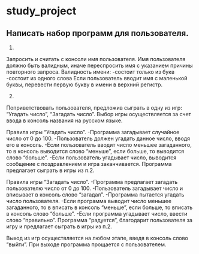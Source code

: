 # study_project
Написать набор программ для пользователя.
-
1.
Запросить и считать с консоли имя пользователя. Имя пользователя должно быть валидным, иначе переспросить имя с указанием причины 
повторного запроса.
Валидность имени:
-состоит только из букв
-состоит из одного слова
Если пользователь вводит имя с маленькой буквы, перевести первую букву в имени в верхний регистр.

2.
Поприветствовать пользователя, предложив сыграть в одну из игр: “Угадать число”, “Загадать число”. Выбор игры осуществляется за счет 
ввода в консоль названия на русском языке.

Правила игры “Угадать число”.
-Программа загадывает случайное число от 0 до 100. 
-Пользователь должен угадать данное число, вводя его в консоль.
-Если пользователь вводит число меньшее загаданного, то в  консоль выводится слово “меньше”, если больше, то выводится слово “больше”. 
-Если пользователь угадывает число, выводится сообщение с поздравлением и игра заканчивается. Программа предлагает сыграть в игры из п.2.

Правила игры “Загадать число”.
-Программа предлагает загадать пользователю число от 0 до 100.
-Пользователь загадывает число и вписывает в консоль слово “загадал”.
-Программа пытается угадать число пользователя.
-Если программа выводит число меньшее загаданного, то в вписать в консоль “меньше”, если больше, то вписать в консоль слово “больше”.
-Если программа угадывает число, ввести слово “правильно”. Программа “радуется”, благодарит пользователя за игру и предлагает сыграть в игры из п.2.

Выход из игр осуществляется на любом этапе, введя в консоль слово “выйти”. При выходе программа прощается с пользователем.

